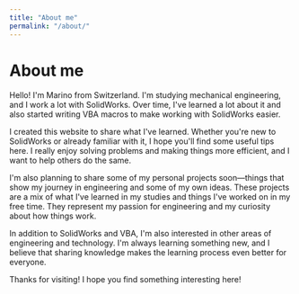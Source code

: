 ```yaml
---
title: "About me"
permalink: "/about/"
---
```


# About me

Hello! I'm Marino from Switzerland. I'm studying mechanical engineering, and I work a lot with SolidWorks. Over time, I've learned a lot about it and also started writing VBA macros to make working with SolidWorks easier.

I created this website to share what I've learned. Whether you're new to SolidWorks or already familiar with it, I hope you'll find some useful tips here. I really enjoy solving problems and making things more efficient, and I want to help others do the same.

I'm also planning to share some of my personal projects soon—things that show my journey in engineering and some of my own ideas. These projects are a mix of what I've learned in my studies and things I've worked on in my free time. They represent my passion for engineering and my curiosity about how things work.

In addition to SolidWorks and VBA, I'm also interested in other areas of engineering and technology. I'm always learning something new, and I believe that sharing knowledge makes the learning process even better for everyone.

Thanks for visiting! I hope you find something interesting here!
